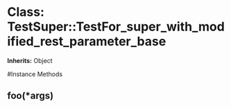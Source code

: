 # Class: TestSuper::TestFor_super_with_modified_rest_parameter_base
**Inherits:** Object
    




#Instance Methods
## foo(*args) [](#method-i-foo)

